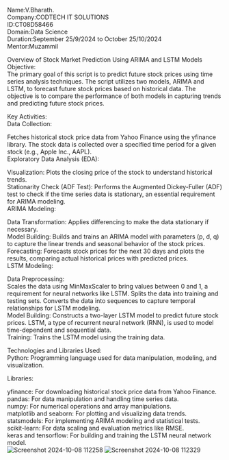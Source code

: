 Name:V.Bharath.<br/>
Company:CODTECH IT SOLUTIONS<br/>
ID:CT08D58466<br/>
Domain:Data Science<br/>
Duration:September 25/9/2024 to October 25/10/2024<br/>
Mentor:Muzammil<br/>



Overview of Stock Market Prediction Using ARIMA and LSTM Models<br/>
Objective:<br/>
The primary goal of this script is to predict future stock prices using time series analysis techniques. The script utilizes two models, ARIMA and LSTM, to forecast future stock prices based on historical data. The objective is to compare the performance of both models in capturing trends and predicting future stock prices.<br/>

Key Activities:<br/>
Data Collection:<br/>

Fetches historical stock price data from Yahoo Finance using the yfinance library.
The stock data is collected over a specified time period for a given stock (e.g., Apple Inc., AAPL).<br/>
Exploratory Data Analysis (EDA):<br/>

Visualization: Plots the closing price of the stock to understand historical trends.<br/>
Stationarity Check (ADF Test): Performs the Augmented Dickey-Fuller (ADF) test to check if the time series data is stationary, an essential requirement for ARIMA modeling.<br/>
ARIMA Modeling:<br/>

Data Transformation: Applies differencing to make the data stationary if necessary.<br/>
Model Building: Builds and trains an ARIMA model with parameters (p, d, q) to capture the linear trends and seasonal behavior of the stock prices.<br/>
Forecasting: Forecasts stock prices for the next 30 days and plots the results, comparing actual historical prices with predicted prices.<br/>
LSTM Modeling:<br/>

Data Preprocessing:<br/>
Scales the data using MinMaxScaler to bring values between 0 and 1, a requirement for neural networks like LSTM.
Splits the data into training and testing sets.
Converts the data into sequences to capture temporal relationships for LSTM modeling.<br/>
Model Building: Constructs a two-layer LSTM model to predict future stock prices. LSTM, a type of recurrent neural network (RNN), is used to model time-dependent and sequential data.<br/>
Training: Trains the LSTM model using the training data.

Technologies and Libraries Used:<br/>
Python: Programming language used for data manipulation, modeling, and visualization.<br/>

Libraries:<br/>

yfinance: For downloading historical stock price data from Yahoo Finance.<br/>
pandas: For data manipulation and handling time series data.<br/>
numpy: For numerical operations and array manipulations.<br/>
matplotlib and seaborn: For plotting and visualizing data trends.<br/>
statsmodels: For implementing ARIMA modeling and statistical tests.<br/>
scikit-learn: For data scaling and evaluation metrics like RMSE.<br/>
keras and tensorflow: For building and training the LSTM neural network model.<br/>
![Screenshot 2024-10-08 112258](https://github.com/user-attachments/assets/71039544-40e1-4770-852a-bcee96f48925)
![Screenshot 2024-10-08 112329](https://github.com/user-attachments/assets/25555760-4a01-47d0-8a84-5e96b339f9d2)
